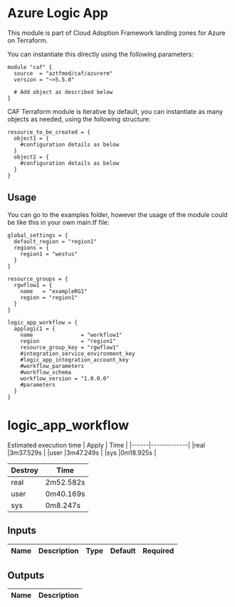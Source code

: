 # Azure Logic App

This module is part of Cloud Adoption Framework landing zones for Azure on Terraform.

You can instantiate this directly using the following parameters:

```hcl
module "caf" {
  source  = "aztfmod/caf/azurerm"
  version = "~>5.5.0"

  # Add object as described below
}
```

CAF Terraform module is iterative by default, you can instantiate as many objects as needed, using the following structure:

```hcl
resource_to_be_created = {
  object1 = {
    #configuration details as below
  }
  object2 = {
    #configuration details as below
  }
}
```



## Usage
You can go to the examples folder, however the usage of the module could be like this in your own main.tf file:

```hcl
global_settings = {
  default_region = "region1"
  regions = {
    region1 = "westus"
  }
}

resource_groups = {
  rgwflow1 = {
    name   = "exampleRG1"
    region = "region1"
  }
}

logic_app_workflow = {
  applogic1 = {
    name               = "workflow1"
    region             = "region1"
    resource_group_key = "rgwflow1"
    #integration_service_environment_key
    #logic_app_integration_account_key
    #workflow_parameters
    #workflow_schema
    workflow_version = "1.0.0.0"
    #parameters
  }
}
```
# logic_app_workflow
Estimated execution time
|    Apply    |  Time     |
|------|-------------|
|real    |3m37.529s  |
|user    |3m47.249s |
|sys     |0m18.925s |

| Destroy|  Time     |
|------|-------------|
|real    |2m52.582s  |
|user    |0m40.169s |
|sys     |0m8.247s |

## Inputs
| Name | Description | Type | Default | Required |
|------|-------------|------|---------|:--------:|


## Outputs
| Name | Description |
|------|-------------|

